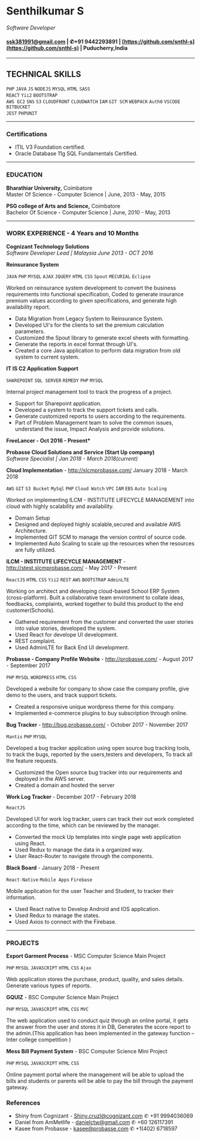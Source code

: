 # Senthilkumar S
*Software Developer*<br/>
#### [ssk381991@gmail.com](ssk381991@gmail.com)  |  ✆+91 9442293891  |  [https://github.com/snthl-s](https://github.com/snthl-s)  |  Puducherry,India
-----------------
## TECHNICAL SKILLS
`PHP`   `JAVA`  `JS`    `NODEJS`    `MYSQL` `HTML`  `SASS`<br/>
`REACT` `Yii2` `BOOTSTRAP`<br/>
`AWS EC2` `SNS` `S3` `CLOUDFRONT` `CLOUDWATCH` `IAM` `GIT SCM` `WEBPACK` `Auth0` `VSCODE` `BITBUCKET`<br/>
`JEST` `PHPUNIT`<br/>

------------------
### Certifications
- ITIL V3 Foundation certified.
- Oracle Database 11g SQL Fundamentals Certified.
-------------------
### EDUCATION
<b>Bharathiar University,</b> Coimbatore<br/>
Master Of Science - Computer Science | June, 2013 - May, 2015<br/>

<b>PSG college of Arts and Science,</b> Coimbatore<br/>
Bachelor Of Science - Computer Science | June, 2010 - May, 2013

--------------------
### WORK EXPERIENCE - 4 Years and 10 Months 

<b>Cognizant Technology Solutions</b><br/>
*Software Developer Lead | Malaysia June 2013 -  OCT 2016*<br/>

<b>Reinsurance System</b>

`JAVA` `PHP` `MYSQL` `AJAX` `JQUERY` `HTML` `CSS` `Spout` `MECURIAL` `Eclipse`

Worked on reinsurance system development to convert the business requirements into functional specification, Coded to generate insurance premium values according to given specifications, and generate high availability report.

- Data Migration from Legacy System to Reinsurance System.
- Developed UI's for the clients to set the premium calculation parameters.
- Customized the Spout library to generate excel sheets with formatting. 
- Generate the reports in excel format through UI's.
- Created a core Java application to perform data migration from old system to current system.

<b>IT IS C2 Application Support </b>

`SHAREPOINT` `SQL SERVER` `REMEDY` `PHP` `MYSQL`  

Internal project management tool to track the progress of a project.

- Support for Sharepoint application.
- Developed a system to track the support tickets and calls.
- Generate customized reports to users according to the requirements.
- Part of Problem Management team to solve the common issues, understand the issue, Impact Analysis and provide solutions.

<b>FreeLancer - Oct 2016 - Present*</b>

<b>Probasse Cloud Solutions and Service (Start Up company)</b><br/> 
*Software Specialist | Jan 2018 - March 2018(current)*<br/>

<b>Cloud Implementation</b> - http://slcmprobasse.com/ January 2018 - March 2018

`AWS` `GIT` `S3 Bucket` `MySql` `PHP` `Cloud Watch` `VPC` `IAM` `EBS` `Auto Scaling`

Worked on implementing ILCM - INSTITUTE LIFECYCLE MANAGEMENT into cloud with highly scalability and availability.

- Domain Setup
- Designed and deployed highly scalable,secured and available AWS Architecture.
- Implemented GIT SCM to manage the version control of source code.
- Implemented Auto Scaling to scale up the resources when the resources are fully utilized.

<b>ILCM - INSTITUTE LIFECYCLE MANAGEMENT</b> - http://stest.slcmprobasse.com/ - May 2017 - Present 

 `ReactJS` `HTML` `CSS` `Yii2` `REST` `AWS` `BOOTSTRAP` `AdminLTE` 

Working on architect and developing cloud-based School ERP System (cross-platform). Built a collaborative team environment to collate ideas, feedbacks, complaints, worked together to build this product to the end customer(Schools).

- Gathered requirement from the customer and converted the user stories into value stories, developed the system.
- Used React for develope UI development.
- REST complaint.
- Used AdminLTE for Back End UI development. 

<b>Probasse - Company Profile Website</b> - http://probasse.com/ - August 2017 - September 2017

`PHP` `MYSQL` `WORDPRESS` `HTML` `CSS`

Developed a website for company to show case the company profile, give demo to the users, and track support tickets. 

- Created a responsive unique wordpress theme for this company.
- Implemented e-commerce plugins to buy subscription through online.

<b> Bug Tracker </b> - http://bug.probasse.com/ - October 2017 - November 2017

`Mantis` `PHP` `MYSQL`

Developed a bug tracker application using open source bug tracking tools, to track the bugs, reported by the users,testers and developers, To track all the feature requests.

- Customized the Open source bug tracker into our requirements and deployed in the AWS server.
- Created a domain and hosted the server

<b> Work Log Tracker </b> - December 2017 - February 2018 

`ReactJS`

Developed UI for work log tracker, users can track their out work completed according to the time, which can be reviewed by the manager.

- Converted the mock Up templates into single page web application using React.
- Used Redux to manage the data in a organized way.
- User React-Router to navigate through the components.

<b> Black Board </b> - January 2018 - Present

`React-Native` `Mobile Apps` `Firebase`

Mobile application for the user Teacher and Student, to tracker their information.

- Used React native to Develop Android and IOS application.
- Used Redux to manage the states.
- Used Axios to connect with the Firebase.
----------------------------------
### PROJECTS

<b>Export Garment Process</b> - MSC Computer Science Main Project

`PHP` `MYSQL` `JAVASCRIPT` `HTML` `CSS` `Ajax`

Web application stores the purchase, product, quality, and sales details. Generate various types of reports.

<b>GQUIZ</b> - BSC Computer Science Main Project 

`PHP` `MYSQL` `JAVASCRIPT` `HTML` `CSS` `MVC`

The web application used to conduct quiz through an online portal, it gets the answer from the user
and stores it in DB, Generates the score report to the admin.(This application has been
implemented in the gateway function – Inter college competition )

<b>Mess Bill Payment System</b> - BSC Computer Science Mini Project

`PHP` `MYSQL` `JAVASCRIPT` `HTML` `CSS`

Online payment portal where the management will be able to upload the bills and students or parents will be able to pay the bill through the payment gateway.

### References

- Shiny from Cognizant - Shiny.cruzl@cognizant.com ✆ +91 9994036069
- Daniel from AmMetlife - danielctw@gmail.com ✆ +60 126117391
- Kasee from Probasse - kasee@probasse.com ✆ +1(402) 6718597 